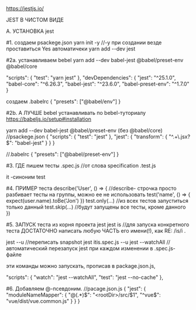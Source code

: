https://jestjs.io/

JEST В ЧИСТОМ ВИДЕ

A. УСТАНОВКА jest

#1. создаем psackege.json
yarn init -y                //-y  при создании везде проставиться Yes автоматичеки
yarn add --dev jest



#2a. устанавливаем bebel
yarn add --dev babel-jest @babel/preset-env @babel/core

  "scripts": {
    "test": "yarn jest"
  },
  "devDependencies": {
    "jest": "^25.1.0",
    "babel-core": "^6.26.3",
    "babel-jest": "^23.6.0",
    "babel-preset-env": "^1.7.0"
  }

создаем .babelrc 
{
  "presets": ["@babel/env"]
}



#2b. А ЛУЧШЕ bebel устанавливать по bebel-туториалу
https://babeljs.io/setup#installation

yarn add --dev babel-jest @babel/preset-env  (без @babel/core)
//psackege.json
{
  "scripts": {
    "test": "jest"
  },
  "jest": {
    "transform": {
      "^.+\\.jsx?$": "babel-jest"
    }
  }
}

//.babelrc
{
  "presets": ["@babel/preset-env"]
}




#3. ГДЕ пишем тесты
.spec.js  //от слова specification
.test.js

it -синоним test




#4. ПРИМЕР теста
describe('User', () => {  //describe- строчка просто разбивает тесты на группы, можно ее не использовать
  test('name', () => {
    expect(user.name).toBe('Jon')
  })
  test.only(...)  //из всех тестов запуститься только данный
  test.skip(...)  //будут запущены все тесты, кроме данного
})




#5. ЗАПУСК теста из корня проекта
jest
jest is   //для запуска конкретного теста ДОСТАТОЧНО написать любую ЧАСТЬ его имени(!), как RE: /is/i .

jest --u         //переписать snapshot
jest itis.spec.js --u
jest --watchAll  //автоматический перезапуск jest при каждом изменении в .spec.js-файле


эти команды можно запускать, прописав в package.json.js,

"scripts": {
  "watch": "jest --watchAll",
  "test": "jest --no-cache"
},



#6. Добавляем @-псевдоним.
//pacage.json.js
{
  "jest": {
    "moduleNameMapper": {
   "@(.*)$": "<rootDir>/src/$1",
    "^vue$": "vue/dist/vue.common.js"
    }
  }
}







